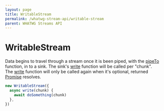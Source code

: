 ```yaml
---
layout: page
title: WritableStream
permalink: /whatwg-stream-api/writable-stream
parent: WHATWG Streams API
---
```


[pipeTo]: https://developer.mozilla.org/en-US/docs/Web/API/ReadableStream/pipeTo
[Promise]: https://developer.mozilla.org/en-US/docs/Web/JavaScript/Reference/Global_Objects/Promise
[write]: https://developer.mozilla.org/en-US/docs/Web/API/WritableStream/WritableStream#writechunk_controller

# WritableStream

Data begins to travel through a stream once it is been piped, with the [pipeTo][] function, in to a sink. The sink's [write][] function will be called per "chunk". The [write][] function will only be called again when it's optional, returned [Promise][] resolves.

```typescript
new WritableStream({
  async write(chunk) {
    await doSomething(chunk)
  },
})
```
